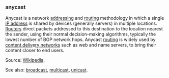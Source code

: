 ### anycast

<p class="c8"><span>Anycast is a network </span><span class="c2"><a class="c3" href="#h.tv1389o42vzp">addressing</a></span><span>&nbsp;and </span><span class="c2"><a class="c3" href="#h.tbxetxt0mdlp">routing</a></span><span>&nbsp;methodology in which a single </span><span class="c2"><a class="c3" href="#h.a8c3q7adyz7c">IP address</a></span><span>&nbsp;is shared by devices (generally servers) in multiple locations. </span><span class="c2"><a class="c3" href="#h.oqbqyf914pln">Routers</a></span><span>&nbsp;direct packets addressed to this destination to the location nearest the sender, using their normal </span><span>decision-making algorithms</span><span>, typically the lowest number of </span><span>BGP</span><span>&nbsp;</span><span>network hops</span><span>. Anycast </span><span class="c2"><a class="c3" href="#h.tbxetxt0mdlp">routing</a></span><span>&nbsp;is widely used by </span><span class="c2"><a class="c3" href="https://www.google.com/url?q=https://en.wikipedia.org/wiki/Content_delivery_network&amp;sa=D&amp;source=editors&amp;ust=1706779842509135&amp;usg=AOvVaw1khZ0pgirlWTK-NODhJFjF">content deliv</a></span><span>e</span><span class="c2"><a class="c3" href="https://www.google.com/url?q=https://en.wikipedia.org/wiki/Content_delivery_network&amp;sa=D&amp;source=editors&amp;ust=1706779842509485&amp;usg=AOvVaw1Z9XWx58dlmH5DgyvQsrG4">ry networks</a></span><span>&nbsp;such as web and </span><span>name servers</span><span class="c0">, to bring their content closer to end users.</span></p><p class="c8"><span>Source: </span><span class="c2"><a class="c3" href="https://www.google.com/url?q=https://en.wikipedia.org/wiki/Anycast&amp;sa=D&amp;source=editors&amp;ust=1706779842509910&amp;usg=AOvVaw2SuN4A0Mj0sKMyEkEH5UXi">Wikipedia</a></span><span class="c0">.</span></p><p class="c8"><span>See also: </span><span class="c2"><a class="c3" href="#h.s1uti8f9ufsv">broadcast</a></span><span>, </span><span class="c2"><a class="c3" href="#h.nopxfdr8qtr6">multicast</a></span><span>, </span><span class="c2"><a class="c3" href="#h.bqegn99wxkdi">unicast</a></span><span class="c0">.</span></p>